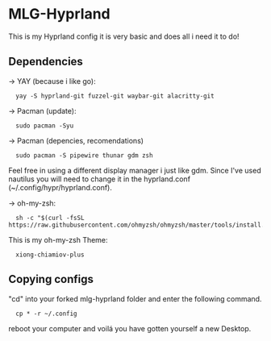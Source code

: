 # MLG-Hyprland

This is my Hyprland config it is very basic and does all i need it to do!

## Dependencies

-> YAY (because i like go):

      yay -S hyprland-git fuzzel-git waybar-git alacritty-git

-> Pacman (update):

      sudo pacman -Syu

-> Pacman (depencies, recomendations)

      sudo pacman -S pipewire thunar gdm zsh

Feel free in using a different display manager i just like gdm. Since I've used nautilus
you will need to change it in the hyprland.conf (~/.config/hypr/hyprland.conf).

-> oh-my-zsh:

      sh -c "$(curl -fsSL https://raw.githubusercontent.com/ohmyzsh/ohmyzsh/master/tools/install.sh)"

This is my oh-my-zsh Theme:

      xiong-chiamiov-plus

## Copying configs

  "cd" into your forked mlg-hyprland folder and enter the following command.

      cp * -r ~/.config

  reboot your computer and voilá you have gotten yourself a new Desktop.
